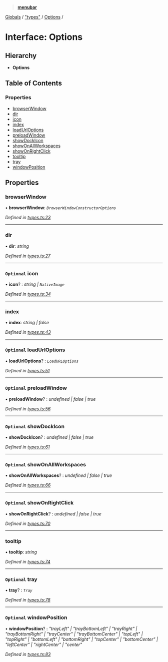 > **[menubar](../README.md)**

[Globals](../globals.md) / ["types"](../modules/_types_.md) / [Options](_types_.options.md) /

# Interface: Options

## Hierarchy

* **Options**

## Table of Contents

### Properties

* [browserWindow](_types_.options.md#browserwindow)
* [dir](_types_.options.md#dir)
* [icon](_types_.options.md#optional-icon)
* [index](_types_.options.md#index)
* [loadUrlOptions](_types_.options.md#optional-loadurloptions)
* [preloadWindow](_types_.options.md#optional-preloadwindow)
* [showDockIcon](_types_.options.md#optional-showdockicon)
* [showOnAllWorkspaces](_types_.options.md#optional-showonallworkspaces)
* [showOnRightClick](_types_.options.md#optional-showonrightclick)
* [tooltip](_types_.options.md#tooltip)
* [tray](_types_.options.md#optional-tray)
* [windowPosition](_types_.options.md#optional-windowposition)

## Properties

###  browserWindow

• **browserWindow**: *`BrowserWindowConstructorOptions`*

*Defined in [types.ts:23](https://github.com/maxogden/menubar/blob/c7d6640/src/types.ts#L23)*

___

###  dir

• **dir**: *string*

*Defined in [types.ts:27](https://github.com/maxogden/menubar/blob/c7d6640/src/types.ts#L27)*

___

### `Optional` icon

• **icon**? : *string | `NativeImage`*

*Defined in [types.ts:34](https://github.com/maxogden/menubar/blob/c7d6640/src/types.ts#L34)*

___

###  index

• **index**: *string | false*

*Defined in [types.ts:43](https://github.com/maxogden/menubar/blob/c7d6640/src/types.ts#L43)*

___

### `Optional` loadUrlOptions

• **loadUrlOptions**? : *`LoadURLOptions`*

*Defined in [types.ts:51](https://github.com/maxogden/menubar/blob/c7d6640/src/types.ts#L51)*

___

### `Optional` preloadWindow

• **preloadWindow**? : *undefined | false | true*

*Defined in [types.ts:56](https://github.com/maxogden/menubar/blob/c7d6640/src/types.ts#L56)*

___

### `Optional` showDockIcon

• **showDockIcon**? : *undefined | false | true*

*Defined in [types.ts:61](https://github.com/maxogden/menubar/blob/c7d6640/src/types.ts#L61)*

___

### `Optional` showOnAllWorkspaces

• **showOnAllWorkspaces**? : *undefined | false | true*

*Defined in [types.ts:66](https://github.com/maxogden/menubar/blob/c7d6640/src/types.ts#L66)*

___

### `Optional` showOnRightClick

• **showOnRightClick**? : *undefined | false | true*

*Defined in [types.ts:70](https://github.com/maxogden/menubar/blob/c7d6640/src/types.ts#L70)*

___

###  tooltip

• **tooltip**: *string*

*Defined in [types.ts:74](https://github.com/maxogden/menubar/blob/c7d6640/src/types.ts#L74)*

___

### `Optional` tray

• **tray**? : *`Tray`*

*Defined in [types.ts:78](https://github.com/maxogden/menubar/blob/c7d6640/src/types.ts#L78)*

___

### `Optional` windowPosition

• **windowPosition**? : *"trayLeft" | "trayBottomLeft" | "trayRight" | "trayBottomRight" | "trayCenter" | "trayBottomCenter" | "topLeft" | "topRight" | "bottomLeft" | "bottomRight" | "topCenter" | "bottomCenter" | "leftCenter" | "rightCenter" | "center"*

*Defined in [types.ts:83](https://github.com/maxogden/menubar/blob/c7d6640/src/types.ts#L83)*

